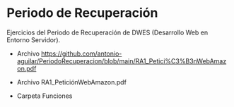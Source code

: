 # Periodo de Recuperación
Ejercicios del Periodo de Recuperación de DWES (Desarrollo Web en Entorno Servidor).

- Archivo https://github.com/antonio-aguilar/PeriodoRecuperacion/blob/main/RA1_Petici%C3%B3nWebAmazon.pdf

- Archivo RA1_PeticiónWebAmazon.pdf

- Carpeta Funciones
